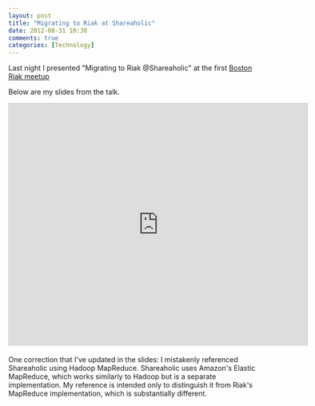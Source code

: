 ```yaml
---
layout: post
title: "Migrating to Riak at Shareaholic"
date: 2012-08-31 10:30
comments: true
categories: [Technology]
---
```


Last night I presented "Migrating to Riak @Shareaholic" at the first [Boston Riak meetup](http://www.meetup.com/Boston-Riak/events/77828202)

Below are my slides from the talk.

<iframe src="http://www.slideshare.net/slideshow/embed_code/14130056?rel=0" width="597" height="486" frameborder="0" marginwidth="0" marginheight="0" scrolling="no" style="border:1px solid #CCC;border-width:1px 1px 0;margin-bottom:5px" allowfullscreen> </iframe>

One correction that I've updated in the slides: I mistakenly referenced Shareaholic using Hadoop MapReduce. Shareaholic uses Amazon's Elastic MapReduce, which works similarly to Hadoop but is a separate implementation. My reference is intended only to distinguish it from Riak's MapReduce implementation, which is substantially different.
